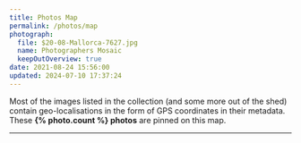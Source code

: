 ```yaml
---
title: Photos Map
permalink: /photos/map
photograph:
  file: $20-08-Mallorca-7627.jpg
  name: Photographers Mosaic
  keepOutOverview: true
date: 2021-08-24 15:56:00
updated: 2024-07-10 17:37:24
---
```


Most of the images listed in the collection (and some more out of the shed) contain geo-localisations in the form of GPS coordinates in their metadata. These **{% photo.count %} photos** are pinned on this map.

---
